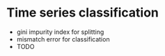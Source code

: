 Time series classification
==========================

- gini impurity index for splitting
- mismatch error for classification
- TODO

